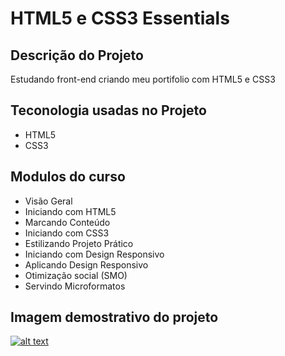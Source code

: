 # HTML5 e CSS3 Essentials

## Descrição do Projeto
<p>Estudando front-end criando meu portifolio com HTML5 e CSS3</p>

## Teconologia usadas no Projeto
<ul>
  <li>HTML5</li>
  <li>CSS3</li>
</ul>

## Modulos do curso 
<ul>
  <li>Visão Geral</li>
  <li>Iniciando com HTML5</li>
  <li>Marcando Conteúdo</li>
  <li>Iniciando com CSS3</li>
  <li>Estilizando Projeto Prático</li>
  <li>Iniciando com Design Responsivo</li>
  <li>Aplicando Design Responsivo</li>
  <li>Otimização social (SMO)</li>
  <li>Servindo Microformatos</li>
</ul>

## Imagem demostrativo do projeto 
<a href="http://projetopratico01.tk" target="_blank">![alt text](http://projetopratico01.tk/screencapture.png)</a>
